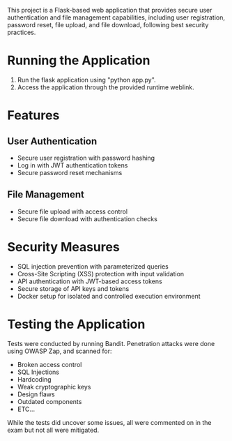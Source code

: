 This project is a Flask-based web application that provides secure user authentication
and file management capabilities, including user registration, password reset, file upload,
and file download, following best security practices.

# Running the Application
1. Run the flask application using "python app.py".
2. Access the application through the provided runtime weblink.


# Features
## User Authentication
- Secure user registration with password hashing
- Log in with JWT authentication tokens
- Secure password reset mechanisms

## File Management
- Secure file upload with access control
- Secure file download with authentication checks


# Security Measures
- SQL injection prevention with parameterized queries
- Cross-Site Scripting (XSS) protection with input validation
- API authentication with JWT-based access tokens
- Secure storage of API keys and tokens
- Docker setup for isolated and controlled execution environment


# Testing the Application
Tests were conducted by running Bandit. Penetration attacks were done using OWASP Zap, and scanned for:
  - Broken access control
  - SQL Injections
  - Hardcoding
  - Weak cryptographic keys
  - Design flaws
  - Outdated components
  - ETC...

While the tests did uncover some issues, all were commented on in the exam but not all were mitigated.
